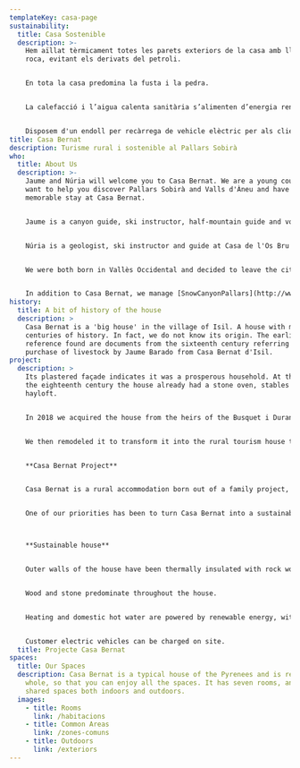 ```yaml
---
templateKey: casa-page
sustainability:
  title: Casa Sostenible
  description: >-
    Hem aïllat tèrmicament totes les parets exteriors de la casa amb llana de
    roca, evitant els derivats del petroli.


    En tota la casa predomina la fusta i la pedra.


    La calefacció i l’aigua calenta sanitària s’alimenten d’energia renovable, amb estella procedent del Pallars.


    Disposem d'un endoll per recàrrega de vehicle elèctric per als clients.
title: Casa Bernat
description: Turisme rural i sostenible al Pallars Sobirà
who:
  title: About Us
  description: >-
    Jaume and Núria will welcome you to Casa Bernat. We are a young couple who
    want to help you discover Pallars Sobirà and Valls d'Àneu and have a
    memorable stay at Casa Bernat.


    Jaume is a canyon guide, ski instructor, half-mountain guide and volunteer firefighter.


    Núria is a geologist, ski instructor and guide at Casa de l'Os Bru in the Pyrenees.


    We were both born in Vallès Occidental and decided to leave the city to start our life project in Pallars.


    In addition to Casa Bernat, we manage [SnowCanyonPallars](http://www.snowcanyonpallars.com/), our small company of adventure sports and nature activities. For all ages and levels, we offer ski lessons, snowshoeing trips, canyoning, excursions, via ferrata, guide services and interpretative outings
history:
  title: A bit of history of the house
  description: >
    Casa Bernat is a 'big house' in the village of Isil. A house with many
    centuries of history. In fact, we do not know its origin. The earliest
    reference found are documents from the sixteenth century referring to the
    purchase of livestock by Jaume Barado from Casa Bernat d'Isil.
project:
  description: >
    Its plastered façade indicates it was a prosperous household. At the end of
    the eighteenth century the house already had a stone oven, stables and a
    hayloft.


    In 2018 we acquired the house from the heirs of the Busquet i Duran family, who had enjoyed it for more than 50 years as a summer house.


    We then remodeled it to transform it into the rural tourism house that it is nowadays.


    **Casa Bernat Project**


    Casa Bernat is a rural accommodation born out of a family project, with the ambition to restore and adapt the original house while keeping the essence of an old house in the Pyrenees.


    One of our priorities has been to turn Casa Bernat into a sustainable and efficient rural house, respecting the environment, the town and the people who live in it.



    **Sustainable house**


    Outer walls of the house have been thermally insulated with rock wool, avoiding petroleum derivatives.


    Wood and stone predominate throughout the house.


    Heating and domestic hot water are powered by renewable energy, with wood chips coming from Pallars.


    Customer electric vehicles can be charged on site.
  title: Projecte Casa Bernat
spaces:
  title: Our Spaces
  description: Casa Bernat is a typical house of the Pyrenees and is rented as a
    whole, so that you can enjoy all the spaces. It has seven rooms, and several
    shared spaces both indoors and outdoors.
  images:
    - title: Rooms
      link: /habitacions
    - title: Common Areas
      link: /zones-comuns
    - title: Outdoors
      link: /exteriors
---
```

